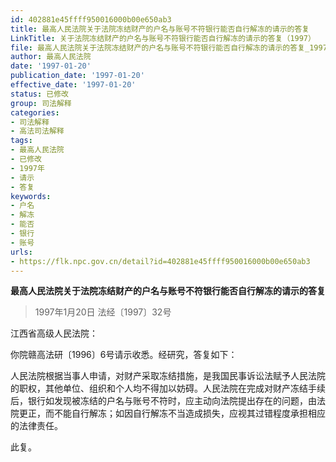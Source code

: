 ```yaml
---
id: 402881e45ffff950016000b00e650ab3
title: 最高人民法院关于法院冻结财产的户名与账号不符银行能否自行解冻的请示的答复
LinkTitle: 关于法院冻结财产的户名与账号不符银行能否自行解冻的请示的答复（1997）
file: 最高人民法院关于法院冻结财产的户名与账号不符银行能否自行解冻的请示的答复_19970120_402881e45ffff950016000b00e650ab3.docx
author: 最高人民法院
date: '1997-01-20'
publication_date: '1997-01-20'
effective_date: '1997-01-20'
status: 已修改
group: 司法解释
categories:
- 司法解释
- 高法司法解释
tags:
- 最高人民法院
- 已修改
- 1997年
- 请示
- 答复
keywords:
- 户名
- 解冻
- 能否
- 银行
- 账号
urls:
- https://flk.npc.gov.cn/detail?id=402881e45ffff950016000b00e650ab3
---
```


**最高人民法院关于法院冻结财产的户名与账号不符银行能否自行解冻的请示的答复**

> 1997年1月20日 法经〔1997〕32号

江西省高级人民法院：

你院赣高法研〔1996〕6号请示收悉。经研究，答复如下：

人民法院根据当事人申请，对财产采取冻结措施，是我国民事诉讼法赋予人民法院的职权，其他单位、组织和个人均不得加以妨碍。人民法院在完成对财产冻结手续后，银行如发现被冻结的户名与账号不符时，应主动向法院提出存在的问题，由法院更正，而不能自行解冻；如因自行解冻不当造成损失，应视其过错程度承担相应的法律责任。

此复。
